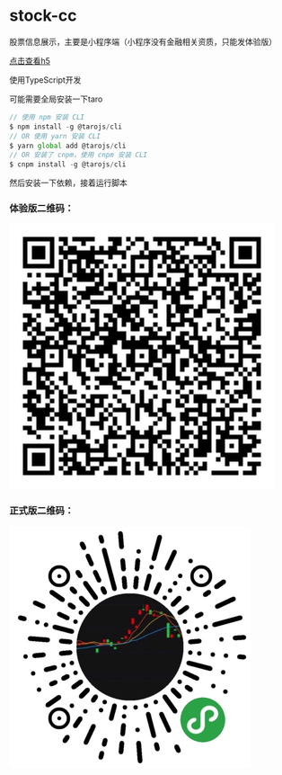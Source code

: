 # stock-cc
股票信息展示，主要是小程序端（小程序没有金融相关资质，只能发体验版）

[点击查看h5](https://yj0zhang.github.io/stock-cc/)

使用TypeScript开发

可能需要全局安装一下taro
```js
// 使用 npm 安装 CLI
$ npm install -g @tarojs/cli
// OR 使用 yarn 安装 CLI
$ yarn global add @tarojs/cli
// OR 安装了 cnpm，使用 cnpm 安装 CLI
$ cnpm install -g @tarojs/cli
```

然后安装一下依赖，接着运行脚本
### 体验版二维码：
![体验版二维码](./src/assets/prepub.jpg)

### 正式版二维码：
![小程序二维码](./src/assets/gh_92f9e40e895f_430.jpg)
